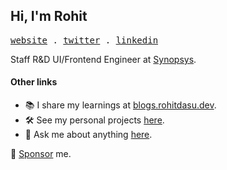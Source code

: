 ## Hi, I'm Rohit

<p>
  <samp>
   <a href="https://rohitdasu.dev">website</a> .
   <a href="https://twitter.com/rohit_dasu_">twitter</a> .
   <a href="https://linkedin.com/in/rohit-dasu">linkedin</a>
  </samp>
 </p>

Staff R&D UI/Frontend Engineer at [Synopsys](https://synopsys.com).

#### Other links

- 📚 I share my learnings at [blogs.rohitdasu.dev](https://blogs.rohitdasu.dev).
- 🛠 See my personal projects [here](https://rohitdasu.dev).
- 💬 Ask me about anything [here](https://github.com/rohitdasu/rohitdasu/issues).

🔗 [Sponsor](https://github.com/sponsors/rohitdasu) me.
